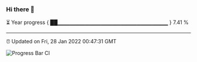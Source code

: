 ### Hi there 👋

⏳ Year progress { ██▁▁▁▁▁▁▁▁▁▁▁▁▁▁▁▁▁▁▁▁▁▁▁▁▁▁▁▁ } 7.41 %

---

⏰ Updated on Fri, 28 Jan 2022 00:47:31 GMT

![Progress Bar CI](https://github.com/liununu/liununu/workflows/Progress%20Bar%20CI/badge.svg)
